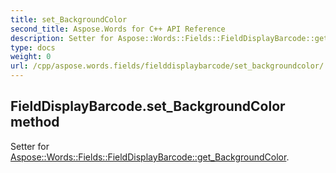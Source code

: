 ```yaml
---
title: set_BackgroundColor
second_title: Aspose.Words for C++ API Reference
description: Setter for Aspose::Words::Fields::FieldDisplayBarcode::get_BackgroundColor. 
type: docs
weight: 0
url: /cpp/aspose.words.fields/fielddisplaybarcode/set_backgroundcolor/
---
```

## FieldDisplayBarcode.set_BackgroundColor method


Setter for [Aspose::Words::Fields::FieldDisplayBarcode::get_BackgroundColor](./get_backgroundcolor/).

